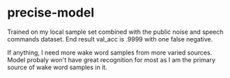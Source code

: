 # precise-model

Trained on my local sample set combined with the public noise and speech commands dataset.  End result val_acc is .9999 with one false negative.  

If anything, I need more wake word samples from more varied sources.  Model probaly won't have great recognition for most as I am the primary source of wake word samples in it.   

